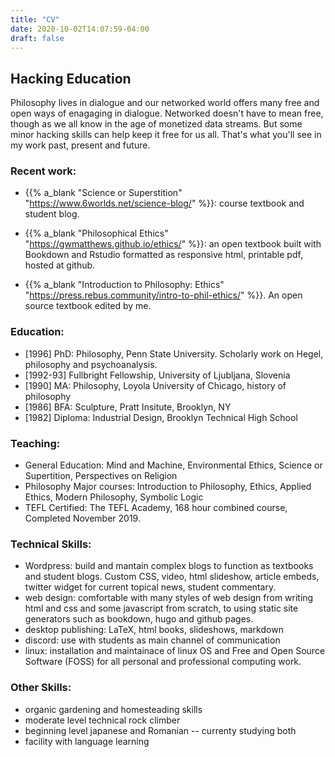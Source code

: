```yaml
---
title: "CV"
date: 2020-10-02T14:07:59-04:00
draft: false
---
```



## Hacking Education

Philosophy lives in dialogue and our networked world offers many free and open ways of enagaging in dialogue. Networked doesn't have to mean free, though as we all know in the age of monetized data streams. But some minor hacking skills can help keep it free for us all. That's what you'll see in my work past, present and future.

### Recent work:

- {{% a_blank "Science or Superstition" "https://www.6worlds.net/science-blog/" %}}: course textbook and student blog.

- {{% a_blank "Philosophical Ethics" "https://gwmatthews.github.io/ethics/" %}}: an open textbook built with Bookdown and Rstudio formatted as responsive html, printable pdf, hosted at github.

- {{% a_blank "Introduction to Philosophy: Ethics" "https://press.rebus.community/intro-to-phil-ethics/" %}}. An open source textbook edited by me.

### Education:

- [1996] PhD: Philosophy, Penn State University. Scholarly work on Hegel, philosophy and psychoanalysis.
- [1992-93] Fullbright Fellowship, University of Ljubljana, Slovenia
- [1990] MA: Philosophy, Loyola University of Chicago, history of philosophy
- [1986] BFA: Sculpture, Pratt Insitute, Brooklyn, NY
- [1982] Diploma: Industrial Design, Brooklyn Technical High School

### Teaching:

- General Education: Mind and Machine, Environmental Ethics, Science or Supertition, Perspectives on Religion
- Philosophy Major courses: Introduction to Philosophy, Ethics, Applied Ethics, Modern Philosophy, Symbolic Logic
- TEFL Certified: The TEFL Academy, 168 hour combined course, Completed November 2019.

### Technical Skills:

- Wordpress: build and mantain complex blogs to function as textbooks and student blogs. Custom CSS, video, html slideshow, article embeds, twitter widget for current topical news, student commentary.
- web design: comfortable with many styles of web design from writing html and css and some javascript from scratch, to using static site generators such as bookdown, hugo and github pages.
- desktop publishing: LaTeX, html books, slideshows, markdown
- discord: use with students as main channel of communication
- linux: installation and maintainace of linux OS and Free and Open Source Software (FOSS) for all personal and professional computing work.

### Other Skills:

- organic gardening and homesteading skills
- moderate level technical rock climber
- beginning level japanese and Romanian -- currenty studying both
- facility with language learning
